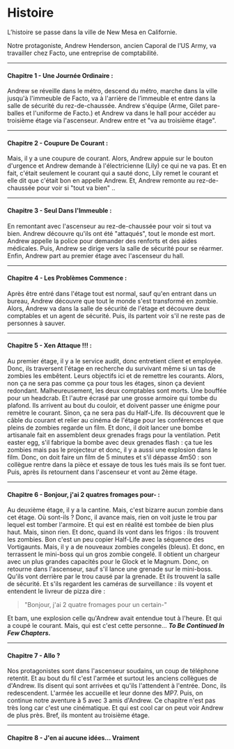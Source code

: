 ﻿# Histoire

L’histoire se passe dans la ville de New Mesa en Californie. 

Notre protagoniste, Andrew Henderson, ancien Caporal de l’US Army, va travailler chez Facto, une entreprise de comptabilité.

***

#### Chapitre 1 - Une Journée Ordinaire : 
Andrew se réveille dans le métro, descend du métro, marche dans la ville jusqu'à l'immeuble de Facto, va à l'arrière de l’immeuble et entre dans la salle de sécurité du rez-de-chaussée.
Andrew s'équipe (Arme, Gilet pare-balles et l'uniforme de Facto.) et Andrew va dans le hall pour accéder au troisième étage via l'ascenseur.
Andrew entre et "va au troisième étage".

***

#### Chapitre 2 - Coupure De Courant :
Mais, il y a une coupure de courant.
Alors, Andrew appuie sur le bouton d'urgence et Andrew demande à l'électricienne (Lily) ce qui ne va pas.
Et en fait, c'était seulement le courant qui a sauté donc, Lily remet le courant et elle dit que c'était bon en appelle Andrew.
Et, Andrew remonte au rez-de-chaussée pour voir si "tout va bien" ..

***

#### Chapitre 3 - Seul Dans l'Immeuble :
En remontant avec l'ascenseur au rez-de-chaussée pour voir si tout va bien.
Andrew découvre qu'ils ont été "attaqués", tout le monde est mort.
Andrew appelle la police pour demander des renforts et des aides médicales.
Puis, Andrew se dirige vers la salle de sécurité pour se réarmer.
Enfin, Andrew part au premier étage avec l'ascenseur du hall.

***

#### Chapitre 4 - Les Problèmes Commence :
Après être entré dans l'étage tout est normal, sauf qu'en entrant dans un bureau, Andrew découvre que tout le monde s'est transformé en zombie.
Alors, Andrew va dans la salle de sécurité de l'étage et découvre deux comptables et un agent de sécurité.
Puis, ils partent voir s'il ne reste pas de personnes à sauver.

***

#### Chapitre 5 - Xen Attaque !!! :
Au premier étage, il y a le service audit, donc entretient client et employée.
Donc, ils traversent l'étage en recherche du survivant même si un tas de zombies les embêtent.
Leurs objectifs ici et de remettre les courants.
Alors, non ça ne sera pas comme ça pour tous les étages, sinon ça devient redondant.
Malheureusement, les deux comptables sont morts.
Une bouffée pour un headcrab.
Et l'autre écrasé par une grosse armoire qui tombe du plafond.
Ils arrivent au bout du couloir, et doivent passer une énigme pour remètre le courant.
Sinon, ça ne sera pas du Half-Life.
Ils découvrent que le câble du courant et relier au cinéma de l'étage pour les conférences et que pleins de zombies regarde un film.
Et donc, il doit lancer une bombe artisanale fait en assemblent deux grenades frags pour la ventilation.
Petit easter egg, s'il fabrique la bombe avec deux grenades flash :
ça tue les zombies mais pas le projecteur et donc, il y a aussi une explosion dans le film.
Donc, on doit faire un film de 5 minutes et s'il dépasse 4m50 :
son collègue rentre dans la pièce et essaye de tous les tués mais ils se font tuer.
Puis, après ils retournent dans l'ascenseur et vont au 2ème étage.

***

#### Chapitre 6 - Bonjour, j'ai 2 quatres fromages pour- :
Au deuxième étage, il y a la cantine.
Mais, c'est bizarre aucun zombie dans cet étage.
Où sont-ils ?
Donc, il avance mais, rien on voit juste le trou par lequel est tomber l'armoire.
Et qui est en réalité est tombée de bien plus haut.
Mais, sinon rien.
Et donc, quand ils vont dans les frigos :
ils trouvent les zombies.
Bon c'est un peu copier Half-Life avec la séquence des Vortigaunts.
Mais, il y a de nouveaux zombies congelés (bleus).
Et donc, en terrassent le mini-boss qui un gros zombie congelé.
Il obtient un chargeur avec un plus grandes capacités pour le Glock et le Magnum.
Donc, on retourne dans l'ascenseur, sauf s'il lance une grenade sur le mini-boss.
Qu'ils vont derrière par le trou causé par la grenade.
Et ils trouvent la salle de sécurité.
Et s'ils regardent les caméras de surveillance :
ils voyent et entendent le livreur de pizza dire :

> "Bonjour, j'ai 2 quatre fromages pour un certain-"

Et bam, une explosion celle qu'Andrew avait entendue tout à l'heure.
Et qui a coupé le courant.
Mais, qui est c'est cette personne...
***To Be Continued In Few Chapters.***

***

#### Chapitre 7 - Allo ?
Nos protagonistes sont dans l'ascenseur soudains, un coup de téléphone retentit.
Et au bout du fil c'est l'armée et surtout les anciens collègues de d'Andrew.
Ils disent qui sont arrivées et qu'ils l'attendent à l'entrée.
Donc, ils redescendent. L'armée les accueille et leur donne des MP7.
Puis, on continue notre aventure à 5 avec 3 amis d'Andrew.
Ce chapitre n'est pas très long car c'est une cinématique.
Et qui est cool car on peut voir Andrew de plus près.
Bref, ils montent au troisième étage.

***

#### Chapitre 8 - J'en ai aucune idées... Vraiment
